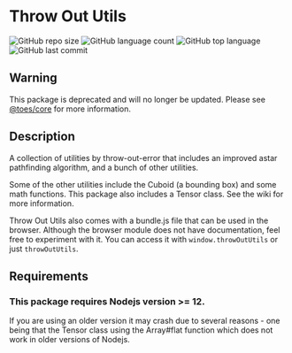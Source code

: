 # Throw Out Utils

![GitHub repo size](https://img.shields.io/github/repo-size/throw-out-error/throw-out-utils?style=plastic)
![GitHub language count](https://img.shields.io/github/languages/count/throw-out-error/throw-out-utils?style=plastic)
![GitHub top language](https://img.shields.io/github/languages/top/throw-out-error/throw-out-utils?style=plastic)
![GitHub last commit](https://img.shields.io/github/last-commit/throw-out-error/throw-out-utils?color=red&style=plastic)

## Warning

This package is deprecated and will no longer be updated. Please see [@toes/core](https://github.com/throw-out-error/core) for more information.

## Description

A collection of utilities by throw-out-error that includes an improved astar pathfinding algorithm, and a bunch of other utilities.

Some of the other utilities include the Cuboid (a bounding box) and some math functions. This package also includes a Tensor class. See the wiki  for more information.

Throw Out Utils also comes with a bundle.js file that can be used in the browser. Although the browser module does not have documentation, feel free to experiment with it. You can access it with `window.throwOutUtils` or just `throwOutUtils`.

## Requirements
### This package requires Nodejs version >= 12.
If you are using an older version it may crash due to several reasons - one being that the Tensor class using the Array#flat function which does not work in older versions of Nodejs.
